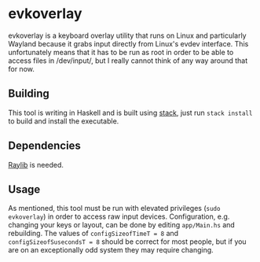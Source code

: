 # evkoverlay
evkoverlay is a keyboard overlay utility that runs on Linux and
particularly Wayland because it grabs input directly from Linux's evdev
interface. This unfortunately means that it has to be run as root in
order to be able to access files in /dev/input/, but I really cannot
think of any way around that for now.

## Building
This tool is writing in Haskell and is built using
[stack](https://docs.haskellstack.org/en/stable/), just run `stack
install` to build and install the executable.

## Dependencies
[Raylib](https://www.raylib.com/) is needed.

## Usage
As mentioned, this tool must be run with elevated privileges (`sudo
evkoverlay`) in order to access raw input devices. Configuration,
e.g. changing your keys or layout, can be done by editing
`app/Main.hs` and rebuilding. The values of `configSizeofTimeT = 8` and
`configSizeofSusecondsT = 8` should be correct for most people, but if
you are on an exceptionally odd system they may require changing.
